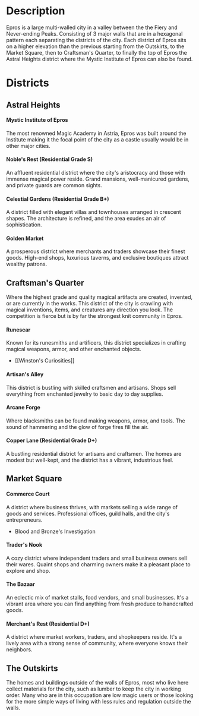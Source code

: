 
# Description

Epros is a large multi-walled city in a valley between the the Fiery and Never-ending Peaks. Consisting of 3 major walls that are in a hexagonal pattern each separating the districts of the city. Each district of Epros sits on a higher elevation than the previous starting from the Outskirts, to the Market Square, then to Craftsman's Quarter, to finally the top of Epros the Astral Heights district where the Mystic Institute of Epros can also be found.

# Districts

##  Astral Heights

#### Mystic Institute of Epros
The most renowned Magic Academy in Astria, Epros was built around the Institute making it the focal point of the city as a castle usually would be in other major cities.

#### Noble's Rest (Residential Grade S)
An affluent residential district where the city's aristocracy and those with immense magical power reside. Grand mansions, well-manicured gardens, and private guards are common sights.

#### Celestial Gardens (Residential Grade B+) 
A district filled with elegant villas and townhouses arranged in crescent shapes. The architecture is refined, and the area exudes an air of sophistication.

#### Golden Market
A prosperous district where merchants and traders showcase their finest goods. High-end shops, luxurious taverns, and exclusive boutiques attract wealthy patrons.


## Craftsman's Quarter

Where the highest grade and quality magical artifacts are created, invented, or are currently in the works. This district of the city is crawling with magical inventions, items, and creatures any direction you look. The competition is fierce but is by far the strongest knit community in Epros.

#### Runescar
Known for its runesmiths and artificers, this district specializes in crafting magical weapons, armor, and other enchanted objects. 

- [[Winston's Curiosities]]

#### Artisan's Alley
This district is bustling with skilled craftsmen and artisans. Shops sell everything from enchanted jewelry to basic day to day supplies. 

#### Arcane Forge
Where blacksmiths can be found making weapons, armor, and tools. The sound of hammering and the glow of forge fires fill the air.

#### Copper Lane (Residential Grade D+)
A bustling residential district for artisans and craftsmen. The homes are modest but well-kept, and the district has a vibrant, industrious feel.

## Market Square

#### Commerce Court
A district where business thrives, with markets selling a wide range of goods and services. Professional offices, guild halls, and the city's entrepreneurs.

- Blood and Bronze's Investigation

#### Trader's Nook
A cozy district where independent traders and small business owners sell their wares. Quaint shops and charming owners make it a pleasant place to explore and shop.

#### The Bazaar
An eclectic mix of market stalls, food vendors, and small businesses. It's a vibrant area where you can find anything from fresh produce to handcrafted goods.

#### Merchant's Rest (Residential D+)
A district where market workers, traders, and shopkeepers reside. It's a lively area with a strong sense of community, where everyone knows their neighbors.

## The Outskirts

The homes and buildings outside of the walls of Epros, most who live here collect materials for the city, such as lumber to keep the city in working order. Many who are in this occupation are low magic users or those looking for the more simple ways of living with less rules and regulation outside the walls.



